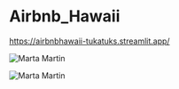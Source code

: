# Airbnb_Hawaii

https://airbnbhawaii-tukatuks.streamlit.app/


![Marta Martin](https://imgur.com/qrVfcpS.png)


![Marta Martin](https://www.adonde-y-cuando.es/site/images/illustration/hawai_642.jpg )

